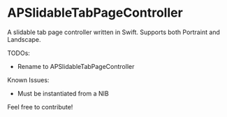 # APSlidableTabPageController
A slidable tab page controller written in Swift. Supports both Portraint and Landscape.

TODOs:
- Rename to APSlidableTabPageController

Known Issues:
- Must be instantiated from a NIB




Feel free to contribute!
